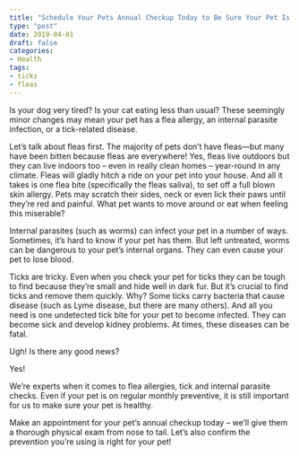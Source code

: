 ```yaml
---
title: "Schedule Your Pets Annual Checkup Today to Be Sure Your Pet Is Healthy"
type: "post"
date: 2019-04-01
draft: false
categories:
- Health
tags:
- ticks
- fleas
---
```


Is your dog very tired? Is your cat eating less than usual? These seemingly minor changes may mean your pet has a flea allergy, an internal parasite infection, or a tick-related disease.

Let’s talk about fleas first. The majority of pets don’t have fleas—but many have been bitten because fleas are everywhere! Yes, fleas live outdoors but they can live indoors too – even in really clean homes – year-round in any climate. Fleas will gladly hitch a ride on your pet into your house. And all it takes is one flea bite (specifically the fleas saliva), to set off a full blown skin allergy. Pets may scratch their sides, neck or even lick their paws until they’re red and painful. What pet wants to move around or eat when feeling this miserable?

Internal parasites (such as worms) can infect your pet in a number of ways. Sometimes, it’s hard to know if your pet has them. But left untreated, worms can be dangerous to your pet’s internal organs. They can even cause your pet to lose blood.

Ticks are tricky. Even when you check your pet for ticks they can be tough to find because they’re small and hide well in dark fur. But it’s crucial to find ticks and remove them quickly. Why? Some ticks carry bacteria that cause disease (such as Lyme disease, but there are many others). And all you need is one undetected tick bite for your pet to become infected. They can become sick and develop kidney problems. At times, these diseases can be fatal.

Ugh! Is there any good news?

Yes!

We’re experts when it comes to flea allergies, tick and internal parasite checks. Even if your pet is on regular monthly preventive, it is still important for us to make sure your pet is healthy.

Make an appointment for your pet’s annual checkup today – we’ll give them a thorough physical exam from nose to tail. Let’s also confirm the prevention you’re using is right for your pet!